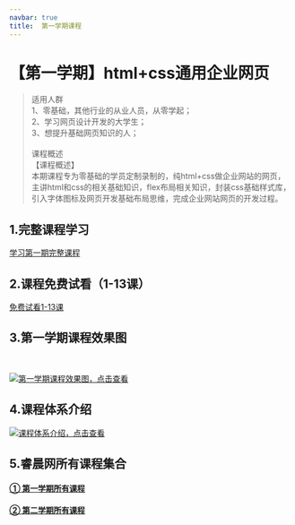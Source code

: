 ```yaml
---
navbar: true
title:  第一学期课程
--- 
```


# 【第一学期】html+css通用企业网页
> 适用人群 <br/>
> 1、零基础，其他行业的从业人员，从零学起；<br/>
> 2、学习网页设计开发的大学生；<br/>
> 3、想提升基础网页知识的人；<br/>
> <br/>
> 课程概述<br/>
> 【课程概述】<br/>
> 本期课程专为零基础的学员定制录制的，纯html+css做企业网站的网页，主讲html和css的相关基础知识，flex布局相关知识，封装css基础样式库，引入字体图标及网页开发基础布局思维，完成企业网站网页的开发过程。<br/>
## 1.完整课程学习

<a href="https://study.163.com/course/courseMain.htm?courseId=1213374826&share=2&shareId=480000002289674" target="_blank" title="学习第一期完整课程">学习第一期完整课程</a>

## 2.课程免费试看（1-13课）

[免费试看1-13课](https://www.bilibili.com/video/BV1SW4y1L7i9/?spm_id_from=333.999.0.0&vd_source=9a6ee0d7e6c1657e4a7381c1f8f18f4b '点击免费试看1-13课')

## 3.第一学期课程效果图
<br/>

[![](/lesson_01.png '第一学期课程效果图，点击查看')](https://study.163.com/course/courseMain.htm?courseId=1213374826&share=2&shareId=480000002289674)

## 4.课程体系介绍
[![](/hear.jpg '课程体系介绍，点击查看')](https://www.bilibili.com/video/BV1SW4y1L7i9/?vd_source=9a6ee0d7e6c1657e4a7381c1f8f18f4b)

## 5.睿晨网所有课程集合
#### <a href="/aboutless.html" title="学习第一学期完整课程">① 第一学期所有课程</a>
#### <a href="/secondless/" title="学习第一学期完整课程">② 第二学期所有课程</a>







